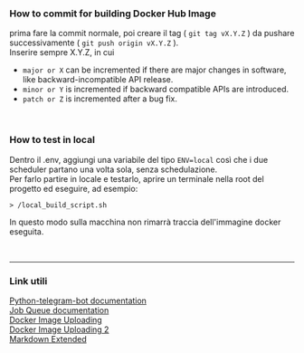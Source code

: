 ### How to commit for building Docker Hub Image

prima fare la commit normale, poi creare il tag ( `git tag vX.Y.Z` ) da pushare successivamente ( `git push origin vX.Y.Z` ). <br>
Inserire sempre X.Y.Z, in cui
- `major or X` can be incremented if there are major changes in software, like backward-incompatible API release.
- `minor or Y` is incremented if backward compatible APIs are introduced.
- `patch or Z` is incremented after a bug fix.

<br>

### How to test in local

Dentro il .env, aggiungi una variabile del tipo `ENV=local` così che i due scheduler partano una volta sola, senza schedulazione. <br>
Per farlo partire in locale e testarlo, aprire un terminale nella root del progetto ed eseguire, ad esempio:
```
> /local_build_script.sh
```
In questo modo sulla macchina non rimarrà traccia dell'immagine docker eseguita.

<br>
<hr>

### Link utili

[Python-telegram-bot documentation](https://github.com/python-telegram-bot/python-telegram-bot/wiki) <br>
[Job Queue documentation](https://docs.python-telegram-bot.org/en/stable/telegram.ext.jobqueue.html) <br>
[Docker Image Uploading](https://dev.to/derlin/lets-code-a-reusable-workflow-for-building-state-of-the-art-multi-platform-docker-images-with-github-action-5cj9#tags)<br>
[Docker Image Uploading 2](https://docs.docker.com/build/ci/github-actions/manage-tags-labels/) <br>
[Markdown Extended](https://www.markdownguide.org/extended-syntax/#fenced-code-blocks) <br>

